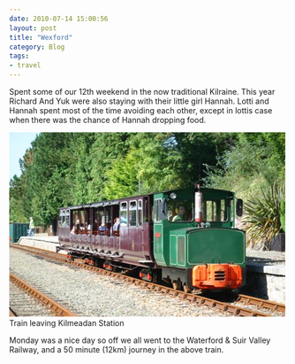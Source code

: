 ```yaml
---
date: 2010-07-14 15:00:56
layout: post
title: "Wexford"
category: Blog
tags:
- travel
---
```


Spent some of our 12th weekend in the now traditional Kilraine. This year Richard And Yuk were also staying with their little girl Hannah. Lotti and Hannah spent most of the time avoiding each other, except in lottis case when there was the chance of Hannah dropping food.

<img src="/images/2010/lrg-65-use_train_leaving_kilmeadan_station.jpg">
Train leaving Kilmeadan Station

Monday was a nice day so off we all went to the Waterford & Suir Valley Railway, and a 50 minute (12km) journey in the above train.
